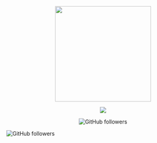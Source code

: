 
<p align="center">
  <img width="250" height="250" src="https://media.tenor.com/images/2c3668f83f251c47fe4319ed58961898/tenor.gif">
</p>
<p align="center"><img src="https://img.shields.io/badge/Version-2.0-brightgreen"></p>

</p> 
<p align="center">
   
  <img alt="GitHub followers" src="https://img.shields.io/github/followers/swagkarna?label=Follow&style=social">

</p>
                                                                                        
<img alt="GitHub followers" src="https://img.shields.io/github/followers/swagkarna?label=Follow&style=social">
